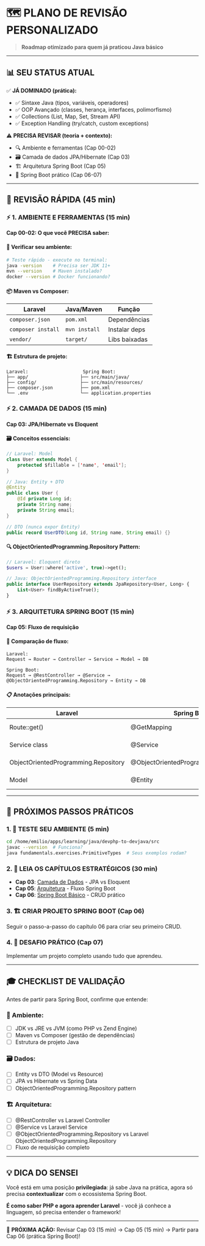 # 🗺️ **PLANO DE REVISÃO PERSONALIZADO**

> **Roadmap otimizado para quem já praticou Java básico**

---

## 📊 **SEU STATUS ATUAL**

✅ **JÁ DOMINADO (prática):**
- ✅ Sintaxe Java (tipos, variáveis, operadores)
- ✅ OOP Avançado (classes, herança, interfaces, polimorfismo)
- ✅ Collections (List, Map, Set, Stream API)
- ✅ Exception Handling (try/catch, custom exceptions)

⚠️ **PRECISA REVISAR (teoria + contexto):**
- 🔍 Ambiente e ferramentas (Cap 00-02)
- 🗃️ Camada de dados JPA/Hibernate (Cap 03)
- 🏗️ Arquitetura Spring Boot (Cap 05)
- 🚀 Spring Boot prático (Cap 06-07)

---

## 🎯 **REVISÃO RÁPIDA (45 min)**

### **⚡ 1. AMBIENTE E FERRAMENTAS (15 min)**

**Cap 00-02: O que você PRECISA saber:**

#### **🔧 Verificar seu ambiente:**
```bash
# Teste rápido - execute no terminal:
java -version    # Precisa ser JDK 11+
mvn --version    # Maven instalado?
docker --version # Docker funcionando?
```

#### **📦 Maven vs Composer:**
| Laravel | Java/Maven | Função |
|---------|------------|---------|
| `composer.json` | `pom.xml` | Dependências |
| `composer install` | `mvn install` | Instalar deps |
| `vendor/` | `target/` | Libs baixadas |

#### **🏗️ Estrutura de projeto:**
```
Laravel:                    Spring Boot:
├── app/                   ├── src/main/java/
├── config/                ├── src/main/resources/
├── composer.json          ├── pom.xml
└── .env                   └── application.properties
```

### **⚡ 2. CAMADA DE DADOS (15 min)**

**Cap 03: JPA/Hibernate vs Eloquent**

#### **🗃️ Conceitos essenciais:**
```java
// Laravel: Model
class User extends Model {
    protected $fillable = ['name', 'email'];
}

// Java: Entity + DTO
@Entity
public class User {
    @Id private Long id;
    private String name;
    private String email;
}

// DTO (nunca expor Entity)
public record UserDTO(Long id, String name, String email) {}
```

#### **🔍 ObjectOrientedProgramming.Repository Pattern:**
```php
// Laravel: Eloquent direto
$users = User::where('active', true)->get();

// Java: ObjectOrientedProgramming.Repository interface
public interface UserRepository extends JpaRepository<User, Long> {
    List<User> findByActiveTrue();
}
```

### **⚡ 3. ARQUITETURA SPRING BOOT (15 min)**

**Cap 05: Fluxo de requisição**

#### **🔄 Comparação de fluxo:**
```
Laravel:
Request → Router → Controller → Service → Model → DB

Spring Boot:
Request → @RestController → @Service → @ObjectOrientedProgramming.Repository → Entity → DB
```

#### **📋 Anotações principais:**
| Laravel | Spring Boot | Função |
|---------|-------------|---------|
| Route::get() | @GetMapping | Mapear endpoint |
| Service class | @Service | Lógica de negócio |
| ObjectOrientedProgramming.Repository | @ObjectOrientedProgramming.Repository | Acesso dados |
| Model | @Entity | Mapeamento DB |

---

## 🚀 **PRÓXIMOS PASSOS PRÁTICOS**

### **1. 🧪 TESTE SEU AMBIENTE (5 min)**
```bash
cd /home/emilio/apps/learning/java/devphp-to-devjava/src
javac --version  # Funciona?
java fundamentals.exercises.PrimitiveTypes  # Seus exemplos rodam?
```

### **2. 📖 LEIA OS CAPÍTULOS ESTRATÉGICOS (30 min)**
- **Cap 03**: [Camada de Dados](./_docs/book/03-data-layer.md) - JPA vs Eloquent
- **Cap 05**: [Arquitetura](./_docs/book/05-architecture.md) - Fluxo Spring Boot
- **Cap 06**: [Spring Boot Básico](./_docs/book/06-spring-boot-basics.md) - CRUD prático

### **3. 🏗️ CRIAR PROJETO SPRING BOOT (Cap 06)**
Seguir o passo-a-passo do capítulo 06 para criar seu primeiro CRUD.

### **4. 🎯 DESAFIO PRÁTICO (Cap 07)**
Implementar um projeto completo usando tudo que aprendeu.

---

## 🎓 **CHECKLIST DE VALIDAÇÃO**

Antes de partir para Spring Boot, confirme que entende:

### **🔧 Ambiente:**
- [ ] JDK vs JRE vs JVM (como PHP vs Zend Engine)
- [ ] Maven vs Composer (gestão de dependências)
- [ ] Estrutura de projeto Java

### **🗃️ Dados:**
- [ ] Entity vs DTO (Model vs Resource)
- [ ] JPA vs Hibernate vs Spring Data
- [ ] ObjectOrientedProgramming.Repository pattern

### **🏗️ Arquitetura:**
- [ ] @RestController vs Laravel Controller
- [ ] @Service vs Laravel Service
- [ ] @ObjectOrientedProgramming.Repository vs Laravel ObjectOrientedProgramming.Repository
- [ ] Fluxo de requisição completo

---

## 💡 **DICA DO SENSEI**

Você está em uma posição **privilegiada**: já sabe Java na prática, agora só precisa **contextualizar** com o ecossistema Spring Boot.

**É como saber PHP e agora aprender Laravel** - você já conhece a linguagem, só precisa entender o framework!

---

🎯 **PRÓXIMA AÇÃO:** Revisar Cap 03 (15 min) → Cap 05 (15 min) → Partir para Cap 06 (prática Spring Boot)!
